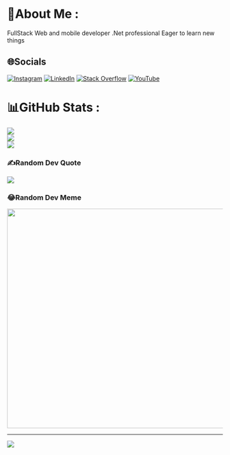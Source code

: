 # 💫About Me :
FullStack Web and mobile developer
.Net professional
Eager to learn new things


## 🌐Socials
[![Instagram](https://img.shields.io/badge/Instagram-%23E4405F.svg?logo=Instagram&logoColor=white)](https://instagram.com/doroudi) [![LinkedIn](https://img.shields.io/badge/LinkedIn-%230077B5.svg?logo=linkedin&logoColor=white)](https://linkedin.com/in/doroudi.saeid) [![Stack Overflow](https://img.shields.io/badge/-Stackoverflow-FE7A16?logo=stack-overflow&logoColor=white)](https://stackoverflow.com/users/5292901) [![YouTube](https://img.shields.io/badge/YouTube-%23FF0000.svg?logo=YouTube&logoColor=white)](https://youtube.com/c/yummycode) 


# 📊GitHub Stats :
![](https://github-readme-stats.vercel.app/api?username=doroudi&theme=dracula&hide_border=true&include_all_commits=true&count_private=true)<br/>
![](https://github-readme-streak-stats.herokuapp.com/?user=doroudi&theme=dracula&hide_border=true)<br/>
![](https://github-readme-stats.vercel.app/api/top-langs/?username=doroudi&theme=dracula&hide_border=true&include_all_commits=true&count_private=true&layout=compact)

### ✍️Random Dev Quote
![](https://quotes-github-readme.vercel.app/api?type=horizontal&theme=merko)

### 😂Random Dev Meme
<img src="https://random-memer.herokuapp.com/" width="512px"/>

---
[![](https://visitcount.itsvg.in/api?id=doroudi&icon=0&color=12)](https://visitcount.itsvg.in)


<!--
**doroudi/doroudi** is a ✨ _special_ ✨ repository because its `README.md` (this file) appears on your GitHub profile.

Here are some ideas to get you started:

- 🔭 I’m currently working on ...
- 🌱 I’m currently learning ...
- 👯 I’m looking to collaborate on ...
- 🤔 I’m looking for help with ...
- 💬 Ask me about ...
- 📫 How to reach me: ...
- 😄 Pronouns: ...
- ⚡ Fun fact: ...
-->
